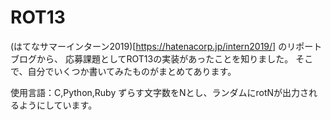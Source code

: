 # ROT13
(はてなサマーインターン2019)[https://hatenacorp.jp/intern2019/] のリポートブログから、
応募課題としてROT13の実装があったことを知りました。
そこで、自分でいくつか書いてみたものがまとめてあります。

使用言語：C,Python,Ruby
ずらす文字数をNとし、ランダムにrotNが出力されるようにしています。
